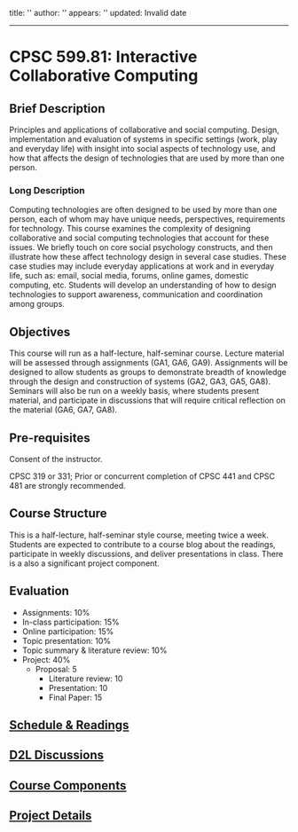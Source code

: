 title: ''
author: ''
appears: ''
updated: Invalid date

---

# CPSC 599.81: Interactive Collaborative Computing

## Brief Description

Principles and applications of collaborative and social computing. Design, implementation and evaluation of systems in specific settings (work, play and everyday life) with insight into social aspects of technology use, and how that affects the design of technologies that are used by more than one person.

### Long Description

Computing technologies are often designed to be used by more than one person, each of whom may have unique needs, perspectives, requirements for technology. This course examines the complexity of designing collaborative and social computing technologies that account for these issues. We briefly touch on core social psychology constructs, and then illustrate how these affect technology design in several case studies. These case studies may include everyday applications at work and in everyday life, such as: email, social media, forums, online games, domestic computing, etc. Students will develop an understanding of how to design technologies to support awareness, communication and coordination among groups.

## Objectives

This course will run as a half-lecture, half-seminar course. Lecture material will be assessed through assignments (GA1, GA6, GA9). Assignments will be designed to allow students as groups to demonstrate breadth of knowledge through the design and construction of systems (GA2, GA3, GA5, GA8). Seminars will also be run on a weekly basis, where students present material, and participate in discussions that will require critical reflection on the material (GA6, GA7, GA8).

## Pre-requisites

Consent of the instructor.

CPSC 319 or 331; Prior or concurrent completion of CPSC 441 and CPSC 481 are strongly recommended.

## Course Structure

This is a half-lecture, half-seminar style course, meeting twice a week. Students are expected to contribute to a course blog about the readings, participate in weekly discussions, and deliver presentations in class. There is a also a significant project component.

## Evaluation

* Assignments: 10%
* In-class participation: 15%
* Online participation: 15%
* Topic presentation: 10%
* Topic summary & literature review: 10%
* Project: 40%
    * Proposal: 5
        * Literature review: 10
        * Presentation: 10
        * Final Paper: 15

## [Schedule & Readings](Schedule.md)

## [D2L Discussions](https://d2l.ucalgary.ca/d2l/le/85717/discussions/List)

## [Course Components](CourseComponents.md)

## [Project Details](ProjectDetails.md)
